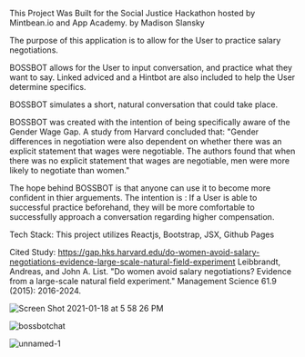 This Project Was Built for the Social Justice Hackathon hosted by Mintbean.io and App Academy.
by Madison Slansky

The purpose of this application is to allow for the User to practice salary negotiations. 

BOSSBOT allows for the User to input conversation, and practice what they want to say. 
Linked adviced and a Hintbot are also included to help the User determine specifics.

BOSSBOT simulates a short, natural conversation that could take place. 

BOSSBOT was created with the intention of being specifically aware of the Gender Wage Gap. 
A study from Harvard concluded that:
"Gender differences in negotiation were also dependent on whether there was an explicit statement that wages were negotiable. 
The authors found that when there was no explicit statement that wages are negotiable, men were more likely to negotiate 
than women." 

The hope behind BOSSBOT is that anyone can use it to become more confident in thier arguements. 
The intention is : If a User is able to successful practice beforehand, they will be more comfortable to successfully approach a conversation regarding higher compensation.


Tech Stack: This project utilizes Reactjs, Bootstrap, JSX, Github Pages


Cited Study: https://gap.hks.harvard.edu/do-women-avoid-salary-negotiations-evidence-large-scale-natural-field-experiment
Leibbrandt, Andreas, and John A. List. "Do women avoid salary negotiations? Evidence from a large-scale natural field experiment." Management Science 61.9 (2015): 2016-2024.


![Screen Shot 2021-01-18 at 5 58 26 PM](https://user-images.githubusercontent.com/62613007/104972254-d1942900-59b6-11eb-923c-e5232d00c6cb.png)

![bossbotchat](https://user-images.githubusercontent.com/62613007/104972402-49625380-59b7-11eb-8eca-3a8420d7d704.png)

![unnamed-1](https://user-images.githubusercontent.com/62613007/104973663-fee2d600-59ba-11eb-9a99-b119f2fd14d6.jpg)


